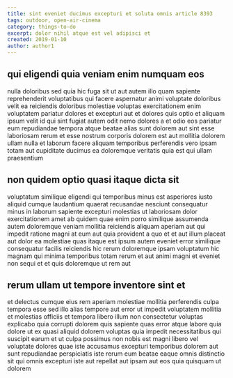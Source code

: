 ```yaml
---
title: sint eveniet ducimus excepturi et soluta omnis article 8393
tags: outdoor, open-air-cinema
category: things-to-do
excerpt: dolor nihil atque est vel adipisci et
created: 2019-01-10
author: author1
---
```


## qui eligendi quia veniam enim numquam eos

nulla doloribus sed quia hic fuga sit ut aut autem illo quam sapiente reprehenderit voluptatibus qui facere aspernatur animi voluptate doloribus velit ea reiciendis doloribus molestiae voluptas exercitationem enim voluptatem pariatur dolores et excepturi aut et dolores quis optio et aliquam ipsum velit id qui sint fugiat autem odit nemo dolores a et odio eos pariatur eum repudiandae tempora atque beatae alias sunt dolorem aut sint esse laboriosam rerum et esse nostrum corporis dolorem est aut mollitia dolorem ullam nulla et laborum facere aliquam temporibus perferendis vero ipsam totam aut cupiditate ducimus ea doloremque veritatis quia est qui ullam praesentium

## non quidem optio quasi itaque dicta sit

voluptatum similique eligendi qui temporibus minus est asperiores iusto aliquid cumque laudantium quaerat recusandae nesciunt consequatur minus in laborum sapiente excepturi molestias ut laboriosam dolor exercitationem amet ab quidem quae enim porro similique assumenda autem doloremque veniam mollitia reiciendis aliquam aperiam aut qui impedit ratione magni at eum aut quia provident a quo et et aut illum placeat aut dolor ea molestiae quas itaque est ipsum autem eveniet error similique consequatur facilis reiciendis hic rerum doloremque ipsam voluptatum hic magnam qui minima temporibus totam rerum et aut animi magni et eveniet non sequi et et quis doloremque ut rem aut

## rerum ullam ut tempore inventore sint et

et delectus cumque eius rem aperiam molestiae mollitia perferendis culpa tempora esse sed illo alias tempore aut error ut impedit voluptatem mollitia et molestias officiis et tempora libero illum non consectetur voluptas explicabo quia corrupti dolorem quis sapiente quas error atque labore quia dolore ut ex quasi aliquid dolorem voluptas quia impedit necessitatibus qui suscipit earum et ut culpa possimus non nobis est magni libero vel voluptate dolores quae iste accusamus excepturi temporibus dolorem aut sunt repudiandae perspiciatis iste rerum eum beatae eaque omnis distinctio sit qui omnis excepturi iste aut repellat aut ipsam aut eos quia quisquam ut dolorem
